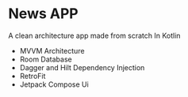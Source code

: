<h1>News APP</h1>
<p> A clean architecture app made from scratch In Kotlin </p>
<ul>
  <li>MVVM Architecture</li>
  <li>Room Database</li>
  <li>Dagger and Hilt Dependency Injection</li>
  <li>RetroFit</li>
  <li>Jetpack Compose Ui</li>
</ul>

